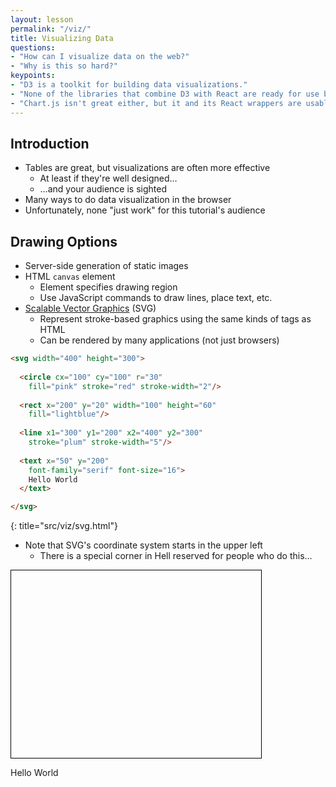 ```yaml
---
layout: lesson
permalink: "/viz/"
title: Visualizing Data
questions:
- "How can I visualize data on the web?"
- "Why is this so hard?"
keypoints:
- "D3 is a toolkit for building data visualizations."
- "None of the libraries that combine D3 with React are ready for use by beginners yet."
- "Chart.js isn't great either, but it and its React wrappers are usable."
---
```


## Introduction

- Tables are great, but visualizations are often more effective
  - At least if they're well designed…
  - …and your audience is sighted
- Many ways to do data visualization in the browser
- Unfortunately, none "just work" for this tutorial's audience

## Drawing Options

- Server-side generation of static images
- HTML `canvas` element
  - Element specifies drawing region
  - Use JavaScript commands to draw lines, place text, etc.
- [Scalable Vector Graphics](../gloss/#svg) (SVG)
  - Represent stroke-based graphics using the same kinds of tags as HTML
  - Can be rendered by many applications (not just browsers)

```html
<svg width="400" height="300">
      
  <circle cx="100" cy="100" r="30" 
    fill="pink" stroke="red" stroke-width="2"/>
      
  <rect x="200" y="20" width="100" height="60"
    fill="lightblue"/>
      
  <line x1="300" y1="200" x2="400" y2="300"
    stroke="plum" stroke-width="5"/>
      
  <text x="50" y="200"
    font-family="serif" font-size="16">
    Hello World
  </text>

</svg>
```
{: title="src/viz/svg.html"}

- Note that SVG's coordinate system starts in the upper left
  - There is a special corner in Hell reserved for people who do this…

<svg width="400" height="300" style="border: 1px solid black;">
      
  <circle cx="100" cy="100" r="30" 
    fill="pink" stroke="red" stroke-width="2"/>
      
  <rect x="200" y="20" width="100" height="60"
    fill="lightblue"/>
      
  <line x1="300" y1="200" x2="400" y2="300"
    stroke="plum" stroke-width="5"/>
      
  <text x="50" y="200"
    font-family="serif" font-size="16">
    Hello World
  </text>

</svg>
